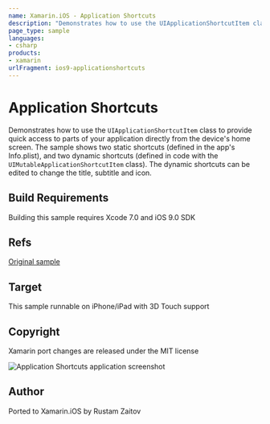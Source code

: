 ```yaml
---
name: Xamarin.iOS - Application Shortcuts
description: "Demonstrates how to use the UIApplicationShortcutItem class to provide quick access to parts of your application from the device's home... #ios9"
page_type: sample
languages:
- csharp
products:
- xamarin
urlFragment: ios9-applicationshortcuts
---
```

# Application Shortcuts

Demonstrates how to use the `UIApplicationShortcutItem` class to provide quick access to parts of your application directly from the device's home screen. The sample shows two static shortcuts (defined in the app's Info.plist), and two dynamic shortcuts (defined in code with the `UIMutableApplicationShortcutItem` class). The dynamic shortcuts can be edited to change the title, subtitle and icon.

## Build Requirements

Building this sample requires Xcode 7.0 and iOS 9.0 SDK

## Refs
[Original sample](https://developer.apple.com/library/prerelease/ios/samplecode/ApplicationShortcuts/Introduction/Intro.html#//apple_ref/doc/uid/TP40016545)

## Target
This sample runnable on iPhone/iPad with 3D Touch support

## Copyright

Xamarin port changes are released under the MIT license

![Application Shortcuts application screenshot](Screenshots/0.png "Application Shortcuts application screenshot")

## Author

Ported to Xamarin.iOS by Rustam Zaitov
